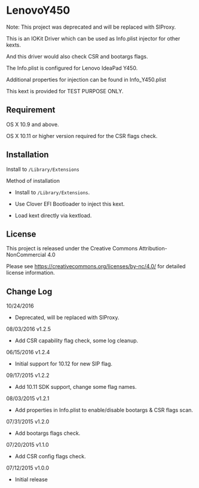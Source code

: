 LenovoY450
==========

Note: This project was deprecated and will be replaced with SIProxy.

This is an IOKit Driver which can be used as Info.plist injector for other kexts.

And this driver would also check CSR and bootargs flags.

The Info.plist is configured for Lenovo IdeaPad Y450.

Additional properties for injection can be found in Info_Y450.plist

This kext is provided for TEST PURPOSE ONLY.

Requirement
-----------

OS X 10.9 and above.

OS X 10.11 or higher version required for the CSR flags check.

Installation
------------

Install to `/Library/Extensions`

Method of installation

* Install to `/Library/Extensions`.

* Use Clover EFI Bootloader to inject this kext.

* Load kext directly via kextload.

License
-------

This project is released under the Creative Commons Attribution-NonCommercial 4.0          

Please see <https://creativecommons.org/licenses/by-nc/4.0/> 
for detailed license information.

Change Log
----------

10/24/2016

* Deprecated, will be replaced with SIProxy.

08/03/2016 v1.2.5

* Add CSR capability flag check, some log cleanup.

06/15/2016 v1.2.4

* Initial support for 10.12 for new SIP flag.

09/17/2015 v1.2.2

* Add 10.11 SDK support, change some flag names.

08/03/2015 v1.2.1

* Add properties in Info.plist to enable/disable bootargs & CSR flags scan.

07/31/2015 v1.2.0

* Add bootargs flags check.

07/20/2015 v1.1.0

* Add CSR config flags check.

07/12/2015 v1.0.0

* Initial release